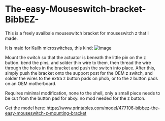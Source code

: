 # The-easy-Mouseswitch-bracket-BibbEZ-
This is a freely availbale mouseswitch bracket for mouseswitch z that I made. 

It is maid for Kailh microswitches, this kind:
![image](https://github.com/B1bben/The-easy-Mouseswitch-bracket-BibbEZ-/assets/130059101/88ebe3b0-13f1-4c8a-b459-2e3740920477)

Mount the switch so that the actuator is beneath the little pin on the z button.
bend the pins, and solder thin wire to them, then thread the wire through the holes in the bracket and push the switch into place. After this, simply push the bracket onto the support post for the OEM z switch, and solder the wires to the extra z button pads on phob, or to the z button pads on an OEM motherboard. 

Requires minimal modification, none to the shell, only a small piece needs to be cut from the button pad for abxy. no mod needed for the z button.

Get the model here: https://www.printables.com/model/477106-bibbez-the-easy-mouseswitch-z-mounting-bracket
